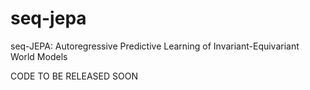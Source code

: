# seq-jepa
seq-JEPA: Autoregressive Predictive Learning of Invariant-Equivariant World Models


CODE TO BE RELEASED SOON
